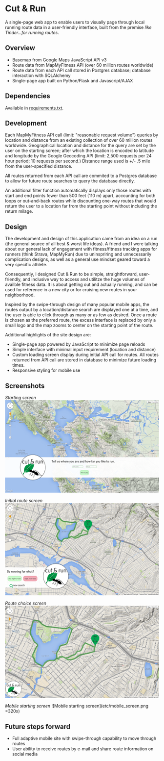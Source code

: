 # Cut & Run

A single-page web app to enable users to visually page through local running
route data in a user-friendly interface, built from the premise *like Tinder...for running routes*. 

## Overview

* Basemap from Google Maps JavaScript API v3 
* Route data from MapMyFitness API (over 60 million routes worldwide)
* Route data from each API call stored in Postgres database; database interaction
with SQLAlchemy
* Single-page app built on Python/Flask and Javascript/AJAX

## Dependencies

Available in [requirements.txt](requirements.txt).

## Development

Each MapMyFitness API call (limit: "reasonable request volume") queries by location and distance from an existing collection of over 60 million routes worldwide. Geographical location and distance for the query are set by the user on the starting screen; after which the location is encoded to latitude and longitude by the Google Geocoding API (limit: 2,500 requests per 24 hour period; 10 requests per second.) Distance range used is +/- .5 mile from the user-specified distance.

All routes returned from each API call are commited to a Postgres database to
allow for future route searches to query the database directly.

An additional filter function automatically displays only those routes with start and end points fewer than 500 feet (110 m) apart, accounting for both loops or out-and-back routes while discounting one-way routes that would return the user to a location far from the starting point without including the return milage. 

## Design

The development and design of this application came from an idea on a run (the
general source of all best & worst life ideas). A friend and I were talking
about our general lack of engagement with fitness/fitness tracking apps for
runners (think Strava, MapMyRun) due to uninspriring and unnecessarily complication designs, as well as a general use mindset geared toward a very specific athlete.

Consequently, I designed Cut & Run to be simple, straightforward, user-friendly,
and inclusive way to access and utilitze the huge volumes of availble fitness
data. It is about getting out and actually running, and can be used for
reference in a new city or for cruising new routes in your neighborhood.

Inspired by the swipe-through design of many popular mobile apps, the routes
output by a location/distance search are displayed one at a time, and the user
is able to click through as many or as few as desired. Once a route is chosen
as the preferred route, the excess interface is replaced by only a small logo
and the map zooms to center on the starting point of the route.

Additional highlights of the site design are:

* Single-page app powered by JavaScript to minimize page reloads
* Simple interface with minimal input requirement (location and distance)
* Custom loading screen display during initial API call for routes. All routes
returned from API call are stored in database to minimize future loading times.
* Responsive styling for mobile use

## Screenshots

*Starting screen*
![Starting screen](etc/starting_screen.png "Starting screen")

*Initial route screen*
![Initial route screen](etc/initial_route_screen.png "Initial route screen")

*Route choice screen*
![Route choice screen](etc/yes_to_route_screen.png "Route choice screen")

*Mobile starting screen*
![Mobile starting screen](etc/mobile_screen.png =320x)

## Future steps forward

* Full adaptive mobile site with swipe-through capability to move through routes
* User ability to receive routes by e-mail and share route information on social media

